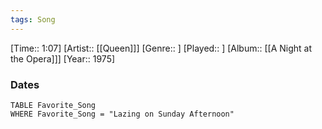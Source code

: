 ```yaml
---
tags: Song  
---
```

[Time:: 1:07]
[Artist:: [[Queen]]]
[Genre:: ]
[Played:: ]
[Album:: [[A Night at the Opera]]]
[Year:: 1975]
### Dates
````dataview
TABLE Favorite_Song
WHERE Favorite_Song = "Lazing on Sunday Afternoon"
````